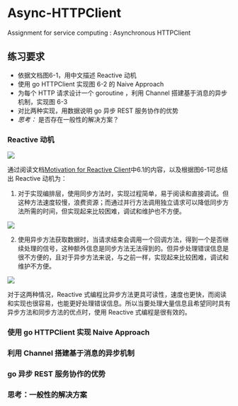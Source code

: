 # Async-HTTPClient
Assignment for service computing : Asynchronous HTTPClient

## 练习要求
* 依据文档图6-1，用中文描述 Reactive 动机
* 使用 go HTTPClient 实现图 6-2 的 Naive Approach
* 为每个 HTTP 请求设计一个 goroutine ，利用 Channel 搭建基于消息的异步机制，实现图 6-3
* 对比两种实现，用数据说明 go 异步 REST 服务协作的优势
* *思考：* 是否存在一般性的解决方案？

### Reactive 动机
![](https://jersey.github.io/documentation/latest/images/rx-client-problem.png)

通过阅读文档[Motivation for Reactive Client](https://jersey.github.io/documentation/latest/rx-client.html#d0e5556)中6.1的内容，以及根据图6-1可总结出 Reactive 动机为：
1. 对于实现编排层，使用同步方法时，实现过程简单，易于阅读和直接调试。但这种方法速度较慢，浪费资源；而通过并行方法调用独立请求可以降低同步方法所需的时间，但实现起来比较困难，调试和维护也不方便。

![](https://jersey.github.io/documentation/latest/images/rx-client-sync-approach.png)

2. 使用异步方法获取数据时，当请求结束会调用一个回调方法，得到一个是否继续处理的信号，这种额外信息是同步方法无法得到的。但异步处理错误信息是很不方便的，且对于异步方法来说，与之前一样，实现起来比较困难，调试和维护不方便。

![](https://jersey.github.io/documentation/latest/images/rx-client-async-approach.png)

对于这两种情况，Reactive 式编程比异步方法更具可读性，速度也更快，而阅读和实现也很容易，也能更好处理错误信息。所以当要处理大量信息且希望同时具有异步方法和同步方法的优点时，使用 Reactive 式编程是很有效的。


### 使用 go HTTPClient 实现 Naive Approach

### 利用 Channel 搭建基于消息的异步机制

### go 异步 REST 服务协作的优势

### 思考：一般性的解决方案
